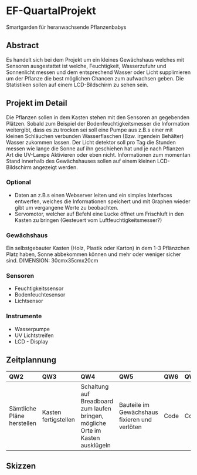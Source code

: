 # EF-QuartalProjekt
Smartgarden für heranwachsende Pflanzenbabys
## Abstract 
Es handelt sich bei dem Projekt um ein kleines Gewächshaus welches mit Sensoren ausgestattet ist welche, Feuchtigkeit, Wasserzufuhr und Sonnenlicht messen und dem entsprechend Wasser oder Licht supplimieren um der Pflanze die best möglichen Chancen zum aufwachsen geben. Die Statistiken sollen auf einem LCD-Bildschirm zu sehen sein.
## Projekt im Detail
Die Pflanzen sollen in dem Kasten stehen mit den Sensoren an gegebenden Plätzen. Sobald zum Beispiel der Bodenfeuchtigkeitsmesser die Information weitergibt, dass es zu trocken sei soll eine Pumpe aus z.B.s einer mit kleinen Schläuchen verbunden Wasserflaschen (Bzw. irgendein Behälter) Wasser zukommen lassen. Der Licht detektor soll pro Tag die Stunden messen wie lange die Sonne auf ihn geschiehen hat und je nach Pflanzen Art die UV-Lampe Aktivieren oder eben nicht. Informationen zum momentan Stand innerhalb des Gewächshauses sollen auf einem kleinen LCD-Bildschirm angezeigt werden.
### Optional
* Daten an z.B.s einen Webserver leiten und ein simples Interfaces entwerfen, welches die Informationen speichert und mit Graphen wieder gibt um vergangene Werte zu  beobachten. 
* Servomotor, welcher auf Befehl eine Lucke öffnet um Frischluft in den Kasten zu bringen (Gesteuert vom Luftfeuchtigkeitsmesser?)
### Gewächshaus
Ein selbstgebauter Kasten (Holz, Plastik oder Karton) in dem 1-3 Pflänzchen Platz haben, Sonne abbekommen können und mehr oder weniger sicher sind. 
DIMENSION: 30cmx35cmx20cm
### Sensoren
  * Feuchtigkeitssensor
  * Bodenfeuchtesensor
  * Lichtsensor
### Instrumente 
  * Wasserpumpe
  * UV Lichtstreifen
  * LCD - Display

## Zeitplannung
 | QW2 | QW3 | QW4 | QW5 | QW6 | QW7 | QW8 |
|:------------------ |:-------------------| :-------------------|:------------------ |:-------------------| :-------------------| :-------------------|
| Sämtliche Pläne herstellen            | Kasten fertigstellen              | Schaltung auf Breadboard zum laufen bringen, mögliche Orte im Kasten ausklügeln              | Bauteile im Gewächshaus fixieren und verlöten             | Code               | Code              | Debugging und Projekt samt Dokumentation fertigstellen              |
## Skizzen
